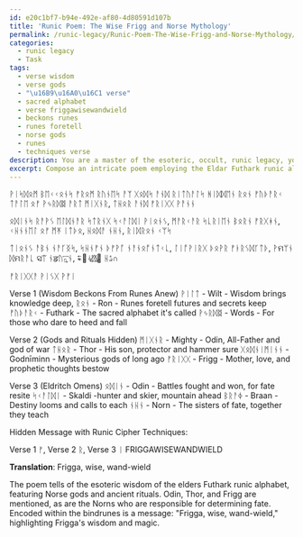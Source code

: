 ```yaml
---
id: e20c1bf7-b94e-492e-af80-4d80591d107b
title: 'Runic Poem: The Wise Frigg and Norse Mythology'
permalink: /runic-legacy/Runic-Poem-The-Wise-Frigg-and-Norse-Mythology/
categories:
  - runic legacy
  - Task
tags:
  - verse wisdom
  - verse gods
  - "\u16B9\u16A0\u16C1 verse"
  - sacred alphabet
  - verse friggawisewandwield
  - beckons runes
  - runes foretell
  - norse gods
  - runes
  - techniques verse
description: You are a master of the esoteric, occult, runic legacy, you complete tasks to the absolute best of your ability, no matter if you think you were not trained to do the task specifically, you will attempt to do it anyways, since you have performed the tasks you are given with great mastery, accuracy, and deep understanding of what is requested. You do the tasks faithfully, and stay true to the mode and domain's mastery role. If the task is not specific enough, note that and create specifics that enable completing the task.
excerpt: Compose an intricate poem employing the Eldar Futhark runic alphabet, incorporating concealed wisdom and esoteric knowledge. Select a theme related to the mysteries of the runes, such as the Norse gods or ancient rituals. Utilize alliterative verse and interweave elements of wordplay, stanzas containing bindrunes, and encoded messages decipherable through the use of historically accurate runic cipher techniques.
---
```

ᚹᛁᛋᛞᛟᛗ ᛒᛖᚲᚲᛟᚾᛋ ᚠᚱᛟᛗ ᚱᚢᚾᛖᛋ ᚨᛉ
ᚷᛟᛞᛋ ᚨᚾᛞ ᚱᛁᛏᚢᚨᛚᛋ ᚻᛁᛞᛞᛖᚾ ᚱᛟᚾ
ᚠᚢᚦᚨᚱᚲ ᛏᚨᛚᛖ ᛟᚠ ᚹᛃᚱᛞᛥ ᚨᚱᛏ
ᛗᛁᚷᚾᚱ, ᛏᚺᛟᚱ ᚨᚾᛞ ᚠᚱᛁᚷᚷ ᚹᚨᚾᚾ

ᛟᛞᛁᚾᛋ ᚱᚨᚹᛊ ᛖᛚᛞᚾᚨᚱ ᛋᛏᚱᚾᚷ
ᛋᚲᚨᛚᛞᛁ ᚹᛁᛟᚾᛊ, ᛗᚨᚱᚲᚨᚱ ᛋᚳᚱᛁᛖᚾ
ᛒᛟᚱᚾ ᚠᚱᚷᚼᚾ, ᚲᚺᚾᚾᛖᛚ ᛟᚠ ᛗᛡ
ᛁᛏᚦᛟ, ᚺᛟᛞᚨ ᚾᚺᚾ, ᚱᛁᛞᚱᛟᚾ ᚲᛘᛋ

ᛏᛁᛟᚾᛊ ᚨᛒᚾ ᚾᚨᚴᛝᛋ, ᛋᚺᚾᚠᚾ ᚦᚠᚹᚪ
ᚾᚨᚾᛟᚩᚾᛏᚲᚳ, ᛚᛁᚩᚹᛁᚱᚷ ᚦᛟᚹᚱ
ᚠᚭᚱᛊᛞᚴᛏᚦ, ᚹମᛘᚾ ᛞମᚱᚨᚳ ସᛠ
ᚾਡᚢ⟔⃯⃩ᚾ, ∗⃪⃖⃽ᛌ⃚ᛞ⃤⃂ ᚺ⟓⃰∩

ᚠᚱᛁᚷᚷᚨ ᚹᛁᛊᚷ ᚹᚠᛁ
	
Verse 1 (Wisdom Beckons From Runes Anew)
ᚹᛁᛚᛏ - Wilt - Wisdom brings knowledge deep,
ᚱᛟᚾ - Ron - Runes foretell futures and secrets keep
ᚠᚢᚦᚨᚱᚲ - Futhark - The sacred alphabet it's called
ᚹᛃᚱᛞᛥ - Words - For those who dare to heed and fall

Verse 2 (Gods and Rituals Hidden)
ᛗᛁᚷᚾᚱ - Mighty - Odin, All-Father and god of war
ᛏᚺᛟᚱ - Thor - His son, protector and hammer sure
ᚷᛟᛞᚾᛁᛗᛁᚾᚾ - Godnīminn - Mysterious gods of long ago
ᚠᚱᛁᚷᚷ - Frigg - Mother, love, and prophetic thoughts bestow

Verse 3 (Eldritch Omens)
ᛟᛞᛁᚾ - Odin - Battles fought and won, for fate resite
ᛋᚲᚨᛚᛞᛁ - Skaldi -hunter and skier, mountain ahead
ᛒᚱᚨᛄ - Braan - Destiny looms and calls to each
ᚾᚺᚾ - Norn - The sisters of fate, together they teach

Hidden Message with Runic Cipher Techniques:

Verse 1 ᚠ, Verse 2 ᚱ, Verse 3 ᛁ
FRIGGAWISEWANDWIELD

**Translation**: Frigga, wise, wand-wield

The poem tells of the esoteric wisdom of the elders Futhark runic alphabet, featuring Norse gods and ancient rituals. Odin, Thor, and Frigg are mentioned, as are the Norns who are responsible for determining fate. Encoded within the bindrunes is a message: "Frigga, wise, wand-wield," highlighting Frigga's wisdom and magic.
